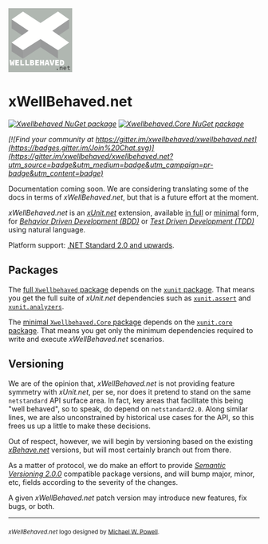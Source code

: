<img src="assets/xwellbehaved_dotnet_256x256.png" width="128" />

# xWellBehaved.net

_[![Xwellbehaved NuGet package](https://img.shields.io/nuget/v/Xwellbehaved.svg?label=Xwellbehaved%20NuGet%20Package)](https://nuget.org/packages/Xwellbehaved)_
_[![Xwellbehaved.Core NuGet package](https://img.shields.io/nuget/v/Xwellbehaved.Core.svg?label=Xwellbehaved.Core%20NuGet%20Package)](https://nuget.org/packages/Xwellbehaved.Core)_

_[![Find your community at https://gitter.im/xwellbehaved/xwellbehaved.net](https://badges.gitter.im/Join%20Chat.svg)](https://gitter.im/xwellbehaved/xwellbehaved.net?utm_source=badge&utm_medium=badge&utm_campaign=pr-badge&utm_content=badge)_

Documentation coming soon. We are considering translating some of the docs in terms of *xWellBehaved.net*, but that is a future effort at the moment.

*xWellBehaved.net* is an [*xUnit.net*](https://github.com/xunit/xunit) extension, available [in full](https://www.nuget.org/packages/Xwellbehaved) or [minimal](https://www.nuget.org/packages/Xwellbehaved.Core) form, for [*Behavior Driven Development (BDD)*](https://en.wikipedia.org/wiki/Behavior-driven_development) or [*Test Driven Development (TDD)*](https://en.wikipedia.org/wiki/Test-driven_development) using natural language.

Platform support: [.NET Standard 2.0 and upwards](https://docs.microsoft.com/en-us/dotnet/standard/net-standard).

## Packages

The [full `Xwellbehaved` package](https://www.nuget.org/packages/Xwellbehaved) depends on the [`xunit` package](https://www.nuget.org/packages/xunit). That means you get the full suite of *xUnit.net* dependencies such as [`xunit.assert`](https://www.nuget.org/packages/xunit.assert) and [`xunit.analyzers`](https://www.nuget.org/packages/xunit.analyzers).

The [minimal `Xwellbehaved.Core` package](https://www.nuget.org/packages/Xwellbehaved.Core) depends on the [`xunit.core` package](https://www.nuget.org/packages/xunit.core). That means you get only the minimum dependencies required to write and execute *xWellBehaved.net* scenarios.

## Versioning

We are of the opinion that, *xWellBehaved.net* is not providing feature symmetry with *xUnit.net*, per se, nor does it pretend to stand on the same `netstandard` API surface area. In fact, key areas that facilitate this being "well behaved", so to speak, do depend on `netstandard2.0`. Along similar lines, we are also unconstrained by historical use cases for the API, so this frees us up a little to make these decisions.

Out of respect, however, we will begin by versioning based on the existing [*xBehave.net*](https://www.nuget.org/packages/xbehave) versions, but will most certainly branch out from there.

As a matter of protocol, we do make an effort to provide [*Semantic Versioning 2.0.0*](https://semver.org/spec/v2.0.0.html) compatible package versions, and will bump major, minor, etc, fields according to the severity of the changes.

A given *xWellBehaved.net* patch version may introduce new features, fix bugs, or both.

---

<sub>*xWellBehaved.net* logo designed by [Michael W. Powell](https://github.com/mwpowellhtx).</sub>

